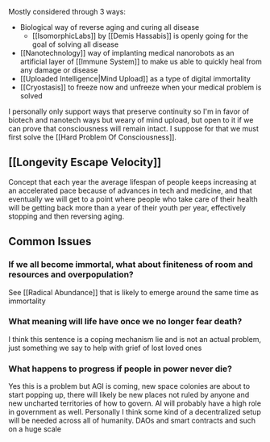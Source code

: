 Mostly considered through 3 ways:
- Biological way of reverse aging and curing all disease
	- [[IsomorphicLabs]] by [[Demis Hassabis]] is openly going for the goal of solving all disease
- [[Nanotechnology]] way of implanting medical nanorobots as an artificial layer of [[Immune System]] to make us able to quickly heal from any damage or disease
- [[Uploaded Intelligence|Mind Upload]] as a type of digital immortality
- [[Cryostasis]] to freeze now and unfreeze when your medical problem is solved

I personally only support ways that preserve continuity so I'm in favor of biotech and nanotech ways but weary of mind upload, but open to it if we can prove that consciousness will remain intact.
I suppose for that we must first solve the [[Hard Problem Of Consciousness]].

## [[Longevity Escape Velocity]]
Concept that each year the average lifespan of people keeps increasing at an accelerated pace because of advances in tech and medicine, and that eventually we will get to a point where people who take care of their health will be getting back more than a year of their youth per year, effectively stopping and then reversing aging.

## Common Issues
### If we all become immortal, what about finiteness of room and resources and overpopulation?
See [[Radical Abundance]] that is likely to emerge around the same time as immortality

### What meaning will life have once we no longer fear death?
I think this sentence is a coping mechanism lie and is not an actual problem, just something we say to help with grief of lost loved ones

### What happens to progress if people in power never die?
Yes this is a problem but AGI is coming, new space colonies are about to start popping up, there will likely be new places not ruled by anyone and new uncharted territories of how to govern. AI will probably have a high role in government as well.
Personally I think some kind of a decentralized setup will be needed across all of humanity.
DAOs and smart contracts and such on a huge scale